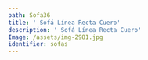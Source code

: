 ```yaml
---
path: Sofa36
title: ' Sofá Línea Recta Cuero'
description: ' Sofá Línea Recta Cuero'
Image: /assets/img-2981.jpg
identifier: sofas
---
```


